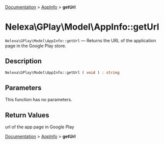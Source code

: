 [Documentation](../../README.md) > [AppInfo](README.md) > **getUrl**

# Nelexa\GPlay\Model\AppInfo::getUrl
`Nelexa\GPlay\Model\AppInfo::getUrl` — Returns the URL of the application page in the Google Play store.

## Description
```php
Nelexa\GPlay\Model\AppInfo::getUrl ( void ) : string
```

## Parameters
This function has no parameters.

## Return Values
url of the app page in Google Play

[Documentation](../../README.md) > [AppInfo](README.md) > **getUrl**
